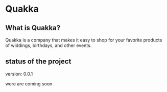 # Quakka

## What is Quakka?
Quakka is a company that makes it easy to shop for your favorite products of widdings, birthdays, and other events.

## status of the project

version: 0.0.1

were are coming soon






